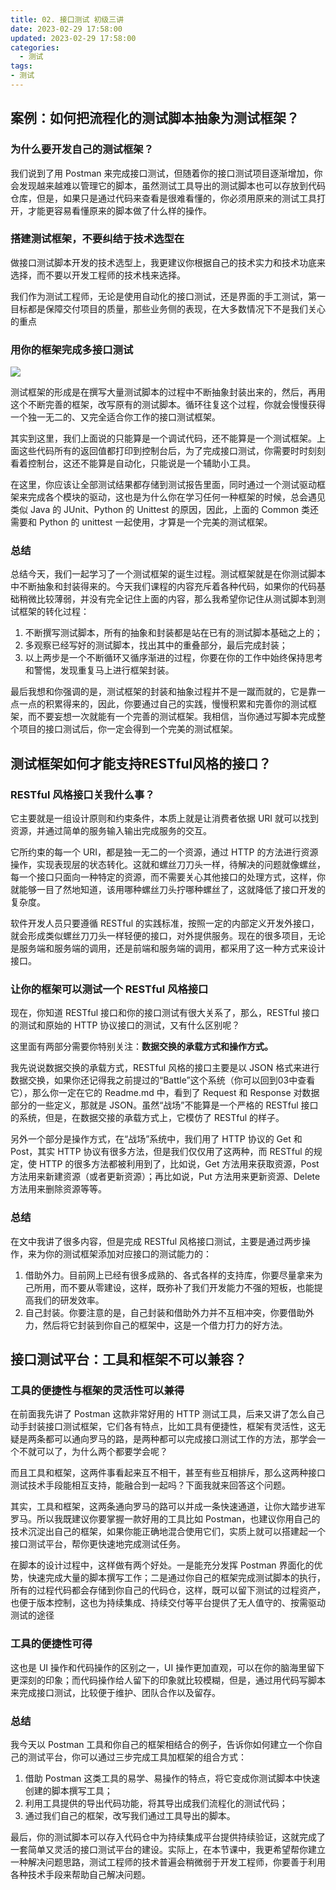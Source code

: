 ```yaml
---
title: 02. 接口测试 初级三讲
date: 2023-02-29 17:58:00
updated: 2023-02-29 17:58:00
categories:
  - 测试
tags:
- 测试
---
```


## 案例：如何把流程化的测试脚本抽象为测试框架？

### 为什么要开发自己的测试框架？

我们说到了用 Postman 来完成接口测试，但随着你的接口测试项目逐渐增加，你会发现越来越难以管理它的脚本，虽然测试工具导出的测试脚本也可以存放到代码仓库，但是，如果只是通过代码来查看是很难看懂的，你必须用原来的测试工具打开，才能更容易看懂原来的脚本做了什么样的操作。

### 搭建测试框架，不要纠结于技术选型在

做接口测试脚本开发的技术选型上，我更建议你根据自己的技术实力和技术功底来选择，而不要以开发工程师的技术栈来选择。

我们作为测试工程师，无论是使用自动化的接口测试，还是界面的手工测试，第一目标都是保障交付项目的质量，那些业务侧的表现，在大多数情况下不是我们关心的重点

### 用你的框架完成多接口测试

![](https://upload-images.jianshu.io/upload_images/1662509-94669936f4ee9114.png?imageMogr2/auto-orient/strip%7CimageView2/2/w/1240)

测试框架的形成是在撰写大量测试脚本的过程中不断抽象封装出来的，然后，再用这个不断完善的框架，改写原有的测试脚本。循环往复这个过程，你就会慢慢获得一个独一无二的、又完全适合你工作的接口测试框架。

其实到这里，我们上面说的只能算是一个调试代码，还不能算是一个测试框架。上面这些代码所有的返回值都打印到控制台后，为了完成接口测试，你需要时时刻刻看着控制台，这还不能算是自动化，只能说是一个辅助小工具。

在这里，你应该让全部测试结果都存储到测试报告里面，同时通过一个测试驱动框架来完成各个模块的驱动，这也是为什么你在学习任何一种框架的时候，总会遇见类似 Java 的 JUnit、Python 的 Unittest 的原因，因此，上面的 Common 类还需要和 Python 的 unittest 一起使用，才算是一个完美的测试框架。

### 总结

总结今天，我们一起学习了一个测试框架的诞生过程。测试框架就是在你测试脚本中不断抽象和封装得来的。今天我们课程的内容充斥着各种代码，如果你的代码基础稍微比较薄弱，并没有完全记住上面的内容，那么我希望你记住从测试脚本到测试框架的转化过程：

1. 不断撰写测试脚本，所有的抽象和封装都是站在已有的测试脚本基础之上的；
2. 多观察已经写好的测试脚本，找出其中的重叠部分，最后完成封装；
3. 以上两步是一个不断循环又循序渐进的过程，你要在你的工作中始终保持思考和警惕，发现重复马上进行框架封装。

最后我想和你强调的是，测试框架的封装和抽象过程并不是一蹴而就的，它是靠一点一点的积累得来的，因此，你要通过自己的实践，慢慢积累和完善你的测试框架，而不要妄想一次就能有一个完善的测试框架。我相信，当你通过写脚本完成整个项目的接口测试后，你一定会得到一个完美的测试框架。

## 测试框架如何才能支持RESTful风格的接口？

### RESTful 风格接口关我什么事？

它主要就是一组设计原则和约束条件，本质上就是让消费者依据 URI 就可以找到资源，并通过简单的服务输入输出完成服务的交互。

它所约束的每一个 URI，都是独一无二的一个资源，通过 HTTP 的方法进行资源操作，实现表现层的状态转化。这就和螺丝刀刀头一样，待解决的问题就像螺丝，每一个接口只面向一种特定的资源，而不需要关心其他接口的处理方式，这样，你就能够一目了然地知道，该用哪种螺丝刀头拧哪种螺丝了，这就降低了接口开发的复杂度。

软件开发人员只要遵循 RESTful 的实践标准，按照一定的内部定义开发外接口，就会形成类似螺丝刀刀头一样轻便的接口，对外提供服务。现在的很多项目，无论是服务端和服务端的调用，还是前端和服务端的调用，都采用了这一种方式来设计接口。

### 让你的框架可以测试一个 RESTful 风格接口

现在，你知道 RESTful 接口和你的接口测试有很大关系了，那么，RESTful 接口的测试和原始的 HTTP 协议接口的测试，又有什么区别呢？

这里面有两部分需要你特别关注：**数据交换的承载方式和操作方式。**

我先说说数据交换的承载方式，RESTful 风格的接口主要是以 JSON 格式来进行数据交换，如果你还记得我之前提过的“Battle”这个系统（你可以回到03中查看它），那么你一定在它的 Readme.md 中，看到了 Request 和 Response 对数据部分的一些定义，那就是 JSON。虽然“战场”不能算是一个严格的 RESTful 接口的系统，但是，在数据交接的承载方式上，它模仿了 RESTful 的样子。

另外一个部分是操作方式，在“战场”系统中，我们用了 HTTP 协议的 Get 和 Post，其实 HTTP 协议有很多方法，但是我们仅仅用了这两种，而 RESTful 的规定，使 HTTP 的很多方法都被利用到了，比如说，Get 方法用来获取资源，Post 方法用来新建资源（或者更新资源）；再比如说，Put 方法用来更新资源、Delete 方法用来删除资源等等。

### 总结

在文中我讲了很多内容，但是完成 RESTful 风格接口测试，主要是通过两步操作，来为你的测试框架添加对应接口的测试能力的：

1. 借助外力。目前网上已经有很多成熟的、各式各样的支持库，你要尽量拿来为己所用，而不要从零建设，这样，既弥补了我们开发能力不强的短板，也能提高我们的研发效率。
2. 自己封装。你要注意的是，自己封装和借助外力并不互相冲突，你要借助外力，然后将它封装到你自己的框架中，这是一个借力打力的好方法。

## 接口测试平台：工具和框架不可以兼容？

### 工具的便捷性与框架的灵活性可以兼得

在前面我先讲了 Postman 这款非常好用的 HTTP 测试工具，后来又讲了怎么自己动手封装接口测试框架，它们各有特点，比如工具有便捷性，框架有灵活性，这无疑是两条都可以通向罗马的路，是两种都可以完成接口测试工作的方法，那学会一个不就可以了，为什么两个都要学会呢？

而且工具和框架，这两件事看起来互不相干，甚至有些互相排斥，那么这两种接口测试技术手段能相互支持，能融合到一起吗？下面我就来回答这个问题。

其实，工具和框架，这两条通向罗马的路可以并成一条快速通道，让你大踏步进军罗马。所以我既建议你要掌握一款好用的工具比如 Postman，也建议你用自己的技术沉淀出自己的框架，如果你能正确地混合使用它们，实质上就可以搭建起一个接口测试平台，帮你更快速地完成测试任务。

在脚本的设计过程中，这样做有两个好处。一是能充分发挥 Postman 界面化的优势，快速完成大量的脚本撰写工作；二是通过你自己的框架完成测试脚本的执行，所有的过程代码都会存储到你自己的代码仓，这样，既可以留下测试的过程资产，也便于版本控制，这也为持续集成、持续交付等平台提供了无人值守的、按需驱动测试的途径

### 工具的便捷性可得

这也是 UI 操作和代码操作的区别之一，UI 操作更加直观，可以在你的脑海里留下更深刻的印象；而代码操作给人留下的印象就比较模糊，但是，通过用代码写脚本来完成接口测试，比较便于维护、团队合作以及留存。

### 总结

我今天以 Postman 工具和你自己的框架相结合的例子，告诉你如何建立一个你自己的测试平台，你可以通过三步完成工具加框架的组合方式：

1. 借助 Postman 这类工具的易学、易操作的特点，将它变成你测试脚本中快速创建的脚本撰写工具；
2. 利用工具提供的导出代码功能，将其导出成我们流程化的测试代码；
3. 通过我们自己的框架，改写我们通过工具导出的脚本。

最后，你的测试脚本可以存入代码仓中为持续集成平台提供持续验证，这就完成了一套简单又灵活的接口测试平台的建设。实际上，在本节课中，我更希望帮你建立一种解决问题思路，测试工程师的技术普遍会稍微弱于开发工程师，你要善于利用各种技术手段来帮助自己解决问题。
